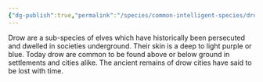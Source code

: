 ```yaml
---
{"dg-publish":true,"permalink":"/species/common-intelligent-species/drow/","created":"2025-03-01T13:27:33.461-07:00"}
---
```



Drow are a sub-species of elves which have historically been persecuted and dwelled in societies underground. Their skin is a deep to light purple or blue.
Today drow are common to be found above or below ground in settlements and cities alike. The ancient remains of drow cities have said to be lost with time.